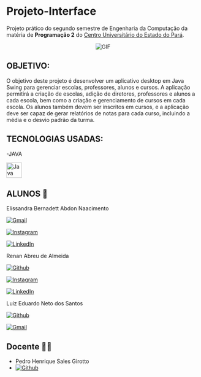 # Projeto-Interface
Projeto prático do segundo semestre de Engenharia da Computação da matéria de **Programação 2** do [Centro Universitário do Estado do Pará](https://www.cesupa.br/).

<p align="center">
  <img src="https://miro.medium.com/v2/resize:fit:679/1*hz0XdH89k0n3RWq2a26EKQ.gif" alt="GIF">
</p>

## OBJETIVO:
O objetivo deste projeto é desenvolver um aplicativo desktop em Java Swing para gerenciar escolas, professores, alunos e cursos. A aplicação permitirá a criação de escolas, adição de diretores, professores e alunos a cada escola, bem como a criação e gerenciamento de cursos em cada escola. Os alunos também devem ser inscritos em cursos, e a aplicação deve ser capaz de gerar relatórios de notas para cada curso, incluindo a média e o desvio padrão da turma.

## TECNOLOGIAS USADAS:
-JAVA

<img width="40px" src="https://cdn.jsdelivr.net/gh/devicons/devicon/icons/java/java-original.svg" title="Java"/>

## ALUNOS :pushpin:

Elissandra Bernadett Abdon Naacimento 

  [![Gmail](https://img.shields.io/badge/Gmail-D14836?style=for-the-badge&logo=gmail&logoColor=white)](mailto:)

   [![Instagram](https://img.shields.io/badge/Instagram-E4405F?style=for-the-badge&logo=instagram&logoColor=white)](https://www.instagram.com/elissandra.__/)

   [![LinkedIn](https://img.shields.io/badge/LinkedIn-0077B5?style=for-the-badge&logo=linkedin&logoColor=white)](https://www.linkedin.com/in/elissandra-nascimento-32b578268/)



Renan Abreu de Almeida

   [![Github](https://img.shields.io/badge/GitHub-100000?style=for-the-badge&logo=github&logoColor=white)](https://github.com/RenanAbreu09)
   
   [![Instagram](https://img.shields.io/badge/Instagram-E4405F?style=for-the-badge&logo=instagram&logoColor=white)](https://www.instagram.com/renan_abr/)

   [![LinkedIn](https://img.shields.io/badge/LinkedIn-0077B5?style=for-the-badge&logo=linkedin&logoColor=white)](https://www.linkedin.com/in/renan-abreu-de-almeida-1b9b38290/)
   

Luiz Eduardo Neto dos Santos

 [![Github](https://img.shields.io/badge/GitHub-100000?style=for-the-badge&logo=github&logoColor=white)](https://github.com/LuizEdNeto05)
 
 [![Gmail](https://img.shields.io/badge/Gmail-D14836?style=for-the-badge&logo=gmail&logoColor=white)](mailto:luizeduardonetodossantos2005@gmail.com)


## Docente :man_teacher: 

- Pedro Henrique Sales Girotto
- [![Github](https://img.shields.io/badge/GitHub-100000?style=for-the-badge&logo=github&logoColor=white)](https://github.com/PedroGirotto)

   
